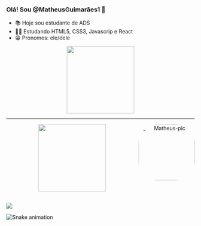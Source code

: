 ### Olá! Sou @MatheusGuimarães1 👋

- 📚 Hoje sou estudante de ADS
- 👨‍💻 Estudando HTML5, CSS3, Javascrip e React
- 😁 Pronomes: ele/dele

<div align="center">
  <a href="https://github.com/matheusguimaraes1">
  <img height="180em" src="https://github-readme-stats.vercel.app/api?username=matheusguimaraes1&show_icons=true&theme=default&include_all_commits=true&count_private=true"/>
    <hr>
  <img height="180em" src="https://github-readme-stats.vercel.app/api/top-langs/?username=matheusguimaraes1&layout=compact&langs_count=7&theme=default"/>
    <img align="right" alt="Matheus-pic" height="150" style="border-radius:50px;" src="https://drive.google.com/file/d/1Zxk_udbzhc50xmn9qhULVIIEovxpNskb/view?usp=sharing">
</div>
  
  
 ##
  
  <div>
    <a href="https://instagram.com/m.t_guimaraes" target="_blank"><img src="https://img.shields.io/badge/-Instagram-%23E4405F?style=for-the-badge&logo=instagram&logoColor=white" target="_blank"></a>
  <div/>
    
  ![Snake animation](https://github.com/matheusguimaraes1/rafaballerini/blob/output/github-contribution-grid-snake.svg)
